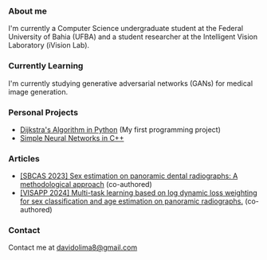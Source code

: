 <!--
**davidolima/davidolima** is a ✨ _special_ ✨ repository because its `README.md` (this file) appears on your GitHub profile.

Here are some ideas to get you started:

- 🔭 I’m currently working on ...
- 🌱 I’m currently learning ...
- 👯 I’m looking to collaborate on ...
- 🤔 I’m looking for help with ...
- 💬 Ask me about ...
- 📫 How to reach me: ...
- 😄 Pronouns: ...
- ⚡ Fun fact: ...
-->
### About me
I'm currently a Computer Science undergraduate student at the Federal University of Bahia (UFBA) and a student researcher at the Intelligent Vision Laboratory (iVision Lab).

### Currently Learning
I'm currently studying generative adversarial networks (GANs) for medical image generation.

### Personal Projects
 - [Dijkstra's Algorithm in Python](https://github.com/davidolima/Pathfinder) (My first programming project)
 - [Simple Neural Networks in C++](https://github.com/davidolima/nn-cpp)

### Articles
 - [[SBCAS 2023] Sex estimation on panoramic dental radiographs: A methodological approach](https://sol.sbc.org.br/index.php/sbcas/article/view/25282) (co-authored)
 - [[VISAPP 2024] Multi-task learning based on log dynamic loss weighting for sex classification and age estimation on panoramic radiographs.](http://ivisionlab.ufba.br/doc/publication/2024/Multitask_learning_CR.pdf) (co-authored)

### Contact
Contact me at [davidolima8@gmail.com](mailto:davidolima8@gmail.com)
